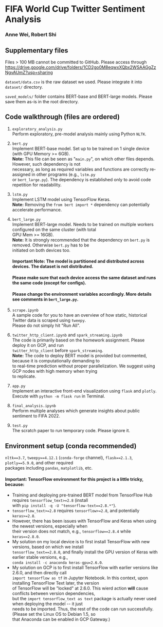 # FIFA World Cup Twitter Sentiment Analysis
### Anne Wei, Robert Shi

## Supplementary files
Files > 100 MB cannot be committed to GitHub. Please access through https://drive.google.com/drive/folders/1CD2go0M8eqwxXQbx2WSAAGgZzNgvAUmZ?usp=sharing

`dataset/data.csv` is the raw dataset we used. Please integrate it into `dataset/` directory.

`saved_models/` folder contains BERT-base and BERT-large models. Please save them as-is in the root directory.

## Code walkthrough (files are ordered)
1. `exploratory_analysis.py`\
Perform exploratory, pre-model analysis mainly using Python `NLTK`.

2. `bert.py`\
Implement BERT-base model. Set up to be trained on 1 single device (with GPU Memory >= 6GB).\
__Note:__ This file can be seen as "`main.py`", on which other files depends. However, such dependency is not\
necessary, as long as required variables and functions are correctly re-assigned in other programs (e.g., `lstm.py`\
or `bert_large.py`). The dependency is established only to avoid code repetition for readability.

3. `lstm.py`\
Implement LSTM model using TensorFlow Keras.\
__Note:__ Removing the `from bert import *` dependency can potentially accelerate performance.

4. `bert_large.py`\
Implement BERT-large model. Needs to be trained on multiple workers configured on the same cluster (with total\
GPU Mem >= 16GB).\
__Note:__ It is strongly recommended that the dependency on `bert.py` is removed. Otherwise `bert.py` has to be\
initiated on both devices too.
    #### Important Note: The model is partitioned and distributed across devices. The dataset is not distributed.
    #### Please make sure that each device access the same dataset and runs the same code (except for configs).
    #### Please change the environment variables accordingly. More details see comments in `bert_large.py`.

5. `scrape.ipynb`\
A sample code for you to have an overview of how static, historical Twitter data is scraped using `tweepy`.\
Please do not simply hit "Run All".

6. `twitter_http_client.ipynb` and `spark_streaming.ipynb`\
The code is primarily based on the homework assignment. Please deploy it on GCP, and run\
`twitter_http_client` before `spark_streaming`.\
__Note:__ The code to deploy BERT model is provided but commented, because it is computationally demanding to\
to real-time prediction without proper parallelization. We suggest using GCP nodes with high memory when trying\
to replicate.

7. `app.py`\
Implement an interactive front-end visualization using `flask` and `plotly`.\
Execute with `python -m flask run` in Terminal.

8. `final_analysis.ipynb`\
Perform multiple analyses which generate insights about public sentiment to FIFA 2022.

9. `test.py`\
The scratch paper to run temporary code. Please ignore it.

## Environment setup (conda recommended)
`nltk==3.7`, `tweepy==4.12.1` (`conda-forge` channel), `flask==2.1.3`, `plotly==5.9.0`, and other required\
packages including `pandas`, `matplotlib`, etc.

#### Important: TensorFlow environment for this project is a little tricky, because:

- Training and deploying pre-trained BERT model from TensorFlow Hub requires `tensorflow_text>=2.8` (install\
with `pip install -q -U "tensorflow-text==2.8.*"`).
- `tensorflow_text>=2.8` requires `tensorflow>=2.8`, and potentially `keras>=2.8`.
- However, there has been issues with TensorFlow and Keras when using the newest versions, especially when\
their version does not match, e.g., `tensorflow==2.8.4` while `keras==2.8.0`.
- My solution on my local device is to first install TensorFlow with new versions, based on which we install\
`tensorflow_text==2.8.0`, and finally install the GPU version of Keras with earlier stable versions, e.g.,\
`conda install -c anaconda keras-gpu=2.6.0`.
- My solution on GCP is to first install TensorFlow with earlier versions like 2.6.0, and then directly call\
`import tensorflow as tf` in Jupyter Notebook. In this context, upon installing TensorFlow Text later, the version\
of TensorFlow will be "locked" at 2.6.0. This wierd action __will__ cause conflicts between version dependencies,\
but the `import tensorflow_text as text` package is actually never used when deploying the model -- it just\
needs to be imported. Thus, the rest of the code can run successfully. (Please set the Linux OS to Debian 1.5, so\
that Anaconda can be enabled in GCP Gateway.)
